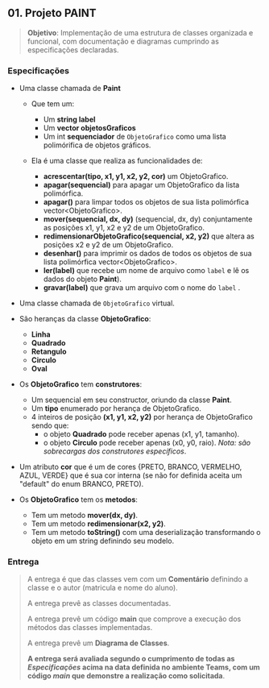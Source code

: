 ## 01. Projeto **PAINT**

> **Objetivo**: Implementação de uma estrutura de classes organizada e funcional, com documentação e diagramas cumprindo as especificações declaradas.

### Especificações

- Uma classe chamada de **Paint**
  - Que tem um:
    - Um **string label**
    - Um **vector<ObjetoGrafico> objetosGraficos**
    - Um int **sequenciador** de `ObjetoGrafico` como uma lista polimórifica de objetos gráficos.

  - Ela é uma classe que realiza as funcionalidades de:

    - **acrescentar(tipo, x1, y1, x2, y2, cor)** um ObjetoGrafico.
    - **apagar(sequencial)** para apagar um ObjetoGrafico da lista polimórfica.
    - **apagar()** para limpar todos os objetos de sua lista polimórfica vector\<ObjetoGrafico\>.
    - **mover(sequencial, dx, dy)** (sequencial, dx, dy) conjuntamente as posições x1, y1, x2 e y2 de um ObjetoGrafico.
    - **redimensionarObjetoGrafico(sequencial, x2, y2)** que altera as posições x2 e y2 de um ObjetoGrafico.
    - **desenhar()** para imprimir os dados de todos os objetos de sua lista polimórfica vector\<ObjetoGrafico\>.
    - **ler(label)** que recebe um nome de arquivo como `label` e lê os dados do objeto **Paint**).
    - **gravar(label)** que grava um arquivo com o nome do `label` .

- Uma classe chamada de `ObjetoGrafico` virtual.

- São heranças da classe **ObjetoGrafico**:
  - **Linha**
  - **Quadrado**
  - **Retangulo**
  - **Circulo**
  - **Oval**

- Os **ObjetoGrafico** tem **construtores**:
  - Um sequencial em seu constructor, oriundo da classe **Paint**.
  - Um **tipo** enumerado por herança de ObjetoGrafico.
  - 4 inteiros de posição **(x1, y1, x2, y2)** por herança de ObjetoGrafico sendo que:
    - o objeto **Quadrado** pode receber apenas (x1, y1, tamanho).
    - o objeto **Circulo** pode receber apenas (x0, y0, raio).
    _Nota: são sobrecargas dos construtores específicos_.
- Um atributo **cor** que é um  de cores {PRETO, BRANCO, VERMELHO, AZUL, VERDE} que é sua cor interna (se não for definida aceita um "default" do enum BRANCO, PRETO).

- Os **ObjetoGrafico** tem os **metodos**:

    - Tem um metodo **mover(dx, dy)**.
    - Tem um metodo **redimensionar(x2, y2)**.
    - Tem um metodo **toString()** com uma deserialização transformando o objeto em um string definindo seu modelo.

### Entrega

> A entrega é que das classes vem com um **Comentário** definindo a classe e o autor (matricula e nome do aluno).
> 
> A entrega prevê as classes documentadas.
>
> A entrega prevê um código **main** que comprove a execução dos métodos das classes implementadas.
>
> A entrega prevê um **Diagrama de Classes**.
>
> **A entrega será avaliada segundo o cumprimento de todas as _Especificações_ acima na data definida no ambiente Teams, com um código _main_ que demonstre a realização como solicitada**.
